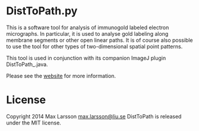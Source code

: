 DistToPath.py
=============

This is a software tool for analysis of immunogold labeled electron micrographs. In particular, it is used to analyse gold labeling along membrane segments or other open linear paths. It is of course also possible to use the tool for other types of two-dimensional spatial point patterns. 

This tool is used in conjunction with its companion ImageJ plugin DistToPath_.java. 

Please see the [website](http://www.hu.liu.se/forskning/larsson-max/software) for more information. 

# License
Copyright 2014 Max Larsson [<max.larsson@liu.se>](mailto:max.larsson@liu.se)
DistToPath is released under the MIT license.